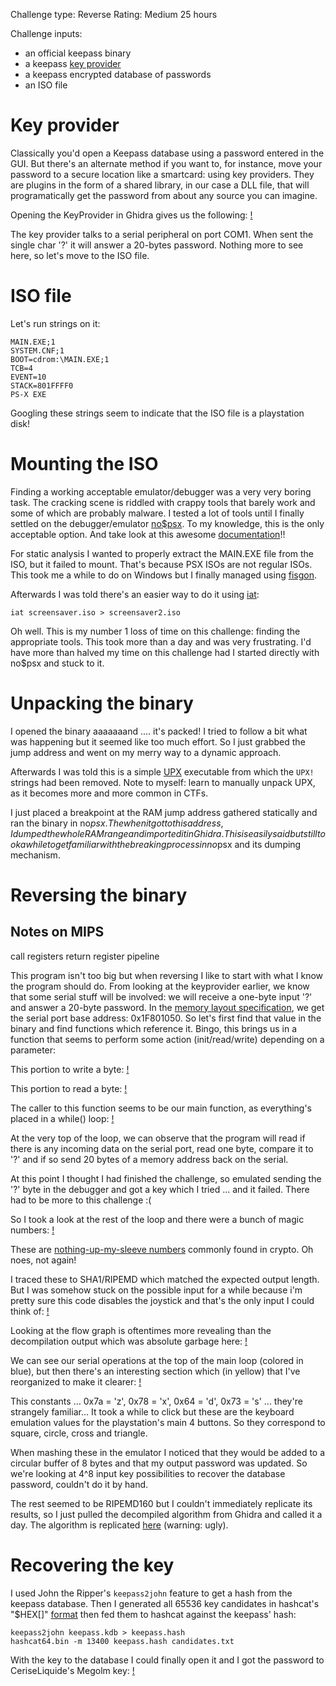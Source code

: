 Challenge type: Reverse
Rating: Medium              25 hours

Challenge inputs:

* an official keepass binary
* a keepass [key provider](https://keepass.info/help/v1_dev/plg_keyprov.html)
* a keepass encrypted database of passwords
* an ISO file


Key provider
============
Classically you'd open a Keepass database using a password entered in the GUI. But there's an alternate method if you want to, for instance, move your password to a secure location like a smartcard: using key providers. They are plugins in the form of a shared library, in our case a DLL file, that will programatically get the password from about any source you can imagine.

Opening the KeyProvider in Ghidra gives us the following:
[!](./step5_keyprovider.png)

The key provider talks to a serial peripheral on port COM1. When sent the single char '?' it will answer a 20-bytes password. Nothing more to see here, so let's move to the ISO file.


ISO file
========
Let's run strings on it:
```
MAIN.EXE;1
SYSTEM.CNF;1
BOOT=cdrom:\MAIN.EXE;1
TCB=4
EVENT=10
STACK=801FFFF0
PS-X EXE
```

Googling these strings seem to indicate that the ISO file is a playstation disk!


Mounting the ISO
================
Finding a working acceptable emulator/debugger was a very very boring task. The cracking scene is riddled with crappy tools that barely work and some of which are probably malware. I tested a lot of tools until I finally settled on the debugger/emulator [no$psx](https://problemkaputt.de/psx.htm). To my knowledge, this is the only acceptable option. And take look at this awesome [documentation](http://problemkaputt.de/psx-spx.htm)!!

For static analysis I wanted to properly extract the MAIN.EXE file from the ISO, but it failed to mount. That's because PSX ISOs are not regular ISOs. This took me a while to do on Windows but I finally managed using [fisgon](https://www.romhacking.net/utilities/858/).

Afterwards I was told there's an easier way to do it using [iat](https://www.hecticgeek.com/2012/04/iat-convert-disc-images-iso-ubuntu-linux/):
```
iat screensaver.iso > screensaver2.iso
```

Oh well. This is my number 1 loss of time on this challenge: finding the appropriate tools. This took more than a day and was very frustrating. I'd have more than halved my time on this challenge had I started directly with no$psx and stuck to it.


Unpacking the binary
====================
I opened the binary aaaaaaand .... it's packed! I tried to follow a bit what was happening but it seemed like too much effort. So I just grabbed the jump address and went on my merry way to a dynamic approach.

Afterwards I was told this is a simple [UPX](https://en.wikipedia.org/wiki/UPX) executable from which the ```UPX!``` strings had been removed. Note to myself: learn to manually unpack UPX, as it becomes more and more common in CTFs.

I just placed a breakpoint at the RAM jump address gathered statically and ran the binary in no$psx. The when it got to this address, I dumped the whole RAM range and imported it in Ghidra. This is easily said but still took a while to get familiar with the breaking process in no$psx and its dumping mechanism.


Reversing the binary
====================
Notes on MIPS
-------------
call registers
return register
pipeline

This program isn't too big but when reversing I like to start with what I know the program should do. From looking at the keyprovider earlier, we know that some serial stuff will be involved: we will receive a one-byte input '?' and answer a 20-byte password. In the [memory layout specification](http://problemkaputt.de/psx-spx.htm#serialportsio), we get the serial port base address: 0x1F801050. So let's first find that value in the binary and find functions which reference it. Bingo, this brings us in a function that seems to perform some action (init/read/write) depending on a parameter:

This portion to write a byte:
[!](./step5_screensaver_write_byte_serial.png)

This portion to read a byte:
[!](./step5_screensaver_read_byte_serial.png)


The caller to this function seems to be our main function, as everything's placed in a while() loop:
[!](./step5_screensaver_main.png)

At the very top of the loop, we can observe that the program will read if there is any incoming data on the serial port, read one byte, compare it to '?' and if so send 20 bytes of a memory address back on the serial.

At this point I thought I had finished the challenge, so emulated sending the '?' byte in the debugger and got a key which I tried ... and it failed. There had to be more to this challenge :(

So I took a look at the rest of the loop and there were a bunch of magic numbers:
[!](./step5_screensaver_magics.png)

These are [nothing-up-my-sleeve numbers](https://en.wikipedia.org/wiki/Nothing-up-my-sleeve_number) commonly found in crypto. Oh noes, not again!

I traced these to SHA1/RIPEMD which matched the expected output length. But I was somehow stuck on the possible input for a while because i'm pretty sure this code disables the joystick and that's the only input I could think of:
[!](./step5_screensaver_disable_joystick.png)

Looking at the flow graph is oftentimes more revealing than the decompilation output which was absolute garbage here:
[!](./step5_screensaver_main_flow.png)

We can see our serial operations at the top of the main loop (colored in blue), but then there's an interesting section which (in yellow) that I've reorganized to make it clearer:
[!](./step5_screensaver_keys.png)

This constants ... 0x7a = 'z', 0x78 = 'x', 0x64 = 'd', 0x73 = 's' ... they're strangely familiar... It took a while to click but these are the keyboard emulation values for the playstation's main 4 buttons. So they correspond to square, circle, cross and triangle.

When mashing these in the emulator I noticed that they would be added to a circular buffer of 8 bytes and that my output password was updated.
So we're looking at 4^8 input key possibilities to recover the database password, couldn't do it by hand.

The rest seemed to be RIPEMD160 but I couldn't immediately replicate its results, so I just pulled the decompiled algorithm from Ghidra and called it a day. The algorithm is replicated [here](gist) (warning: ugly).


Recovering the key
==================
I used John the Ripper's ```keepass2john``` feature to get a hash from the keepass database.
Then I generated all 65536 key candidates in hashcat's "$HEX[]" [format](https://hashcat.net/forum/thread-5684.html) then fed them to hashcat against the keepass' hash:
```
keepass2john keepass.kdb > keepass.hash
hashcat64.bin -m 13400 keepass.hash candidates.txt
```

With the key to the database I could finally open it and I got the password to CeriseLiquide's Megolm key:
[!](./step5_keepass_opened.png)
